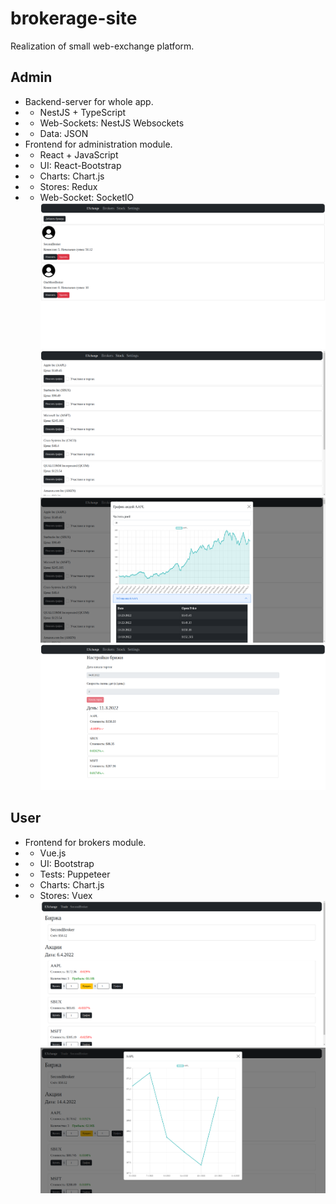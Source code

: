 # brokerage-site
Realization of small web-exchange platform.

## Admin
+ Backend-server for whole app.
+ + NestJS + TypeScript
+ + Web-Sockets: NestJS Websockets
+ + Data: JSON
+ Frontend for administration module.
+ + React + JavaScript
+ + UI: React-Bootstrap
+ + Charts: Chart.js
+ + Stores: Redux
+ + Web-Socket: SocketIO
    ![Brokers](./img-source/1.png)
    ![Stock](./img-source/2.png)
    ![StockFig](./img-source/3.png)
    ![Settings](./img-source/4.png)
## User
+ Frontend for brokers module.
+ + Vue.js
+ + UI: Bootstrap
+ + Tests: Puppeteer
+ + Charts: Chart.js
+ + Stores: Vuex
    ![Trade](./img-source/5.png)
    ![TradeFig](./img-source/6.png)
